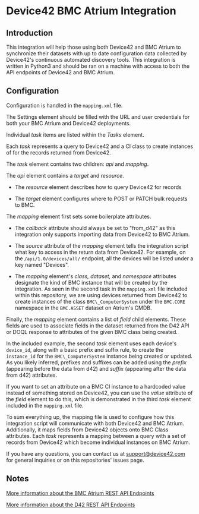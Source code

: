 # Device42 BMC Atrium Integration 

## Introduction 

This integration will help those using both Device42 and BMC Atrium to synchronize their datasets with up to date configuration data collected by Device42's continuous automated discovery tools.  This integration is written in Python3 and should be ran on a machine with access to both the API endpoints of Device42 and BMC Atrium.     

## Configuration 

Configuration is handled in the `mapping.xml` file.  

The Settings element should be filled with the URL and user credentials for both your BMC Atrium and Device42 deployments.  

Individual *task* items are listed within the *Tasks* element.  

Each *task* represents a query to Device42 and a CI class to create instances of for the records returned from Device42. 

The *task* element contains two children: *api* and *mapping*.  

The *api* element contains a *target* and *resource*.  

- The *resource* element describes how to query Device42 for records

- The *target* element configures where to POST or PATCH bulk requests to BMC.    

The *mapping* element first sets some boilerplate attributes. 

- The *callback* attribute should always be set to "from_d42" as this integration only supports importing data from Device42 to BMC Atrium.  

- The  *source* attribute of the *mapping* element tells the integration script what key to access in the return data from Device42.  For example, on the `/api/1.0/devices/all/` endpoint, all the devices will be listed under a key named "Devices". 

- The *mapping* element's *class, dataset,* and *namespace* attributes designate the kind of BMC instance that will be created by the integration.  As seen in the second task in the `mapping.xml` file included within this repository, we are using devices returned from Device42 to create instances of the class `BMC\_ComputerSystem` under the `BMC.CORE` namespace in the `BMC.ASSET` dataset on Atrium's CMDB.  

Finally, the *mapping* element contains a list of *field* child elements.  These fields are used to associate fields in the dataset returned from the D42 API or DOQL response to attributes of the given BMC class being created.  

In the included example, the second *task* element uses each device's `device_id`, along with a basic prefix and suffix rule, to create the `instance_id` for the `BMC\_ComputerSystem` instance being created or updated.   As you likely inferred, prefixes and suffixes can be added using the *prefix* (appearing before the data from d42) and *suffix* (appearing after the data from d42) attributes.  

If you want to set an attribute on a BMC CI instance to a hardcoded value instead of something stored on Device42, you can use the *value* attribute of the *field* element to do this, which is demonstrated in the third *task* element included in the `mapping.xml` file.  

To sum everything up, the mapping file is used to configure how this integration script will communicate with both Device42 and BMC Atrium.  Additionally, it maps fields from Device42 objects onto BMC Class attributes.  Each *task* represents a mapping between a query with a set of records from Device42 which become individual instances on BMC Atrium. 

If you have any questions, you can contact us at support@device42.com for general inquiries or on this repositories' issues page. 

## Notes 

[More information about the BMC Atrium REST API Endpoints](https://docs.bmc.com/docs/ac91/endpoints-in-the-rest-api-722593589.html)

[More information about the D42 REST API Endpoints](https://api.device42.com/)

